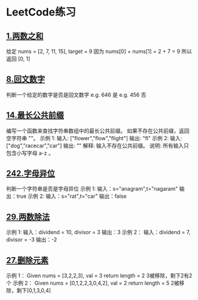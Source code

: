# LeetCode练习
## [1.两数之和](array/TwoSum.java)
给定 nums = [2, 7, 11, 15], target = 9
因为 nums[0] + nums[1] = 2 + 7 = 9
所以返回 [0, 1]
## [8.回文数字](array/palindromicNumber.java)
判断一个给定的数字是否是回文数字
e.g. 646 是
e.g. 456 否
## [14.最长公共前缀](string/LongestCommonPrefix.java)
编写一个函数来查找字符串数组中的最长公共前缀。
如果不存在公共前缀，返回空字符串 ""。
示例 1:
输入: ["flower","flow","flight"]
输出: "fl"
示例 2:
输入: ["dog","racecar","car"]
输出: ""
解释: 输入不存在公共前缀。
说明: 所有输入只包含小写字母 a-z 。
## [242.字母异位](string/ValidAnagram.java)
判断一个字符串是否是字母异位
示例 1:
输入：s="anagram",t="nagaram"
输出：true
示例 2:
输入：s="rat",t="car"
输出：false
## [29.两数除法](binarySearch/DivideTwoInteger.java)
示例 1:
输入：dividend = 10, divisor = 3
输出：3
示例 2：
输入：dividend = 7, divisor = -3
输出：-2
## [27.删除元素](array/RemoveElement.java)
示例 1：
Given nums = [3,2,2,3], val = 3
return length = 2
3被移除，剩下2有2个
示例 2：
Given nums = [0,1,2,2,3,0,4,2], val = 2
return length = 5
2被移除，剩下[0,1,3,0,4]